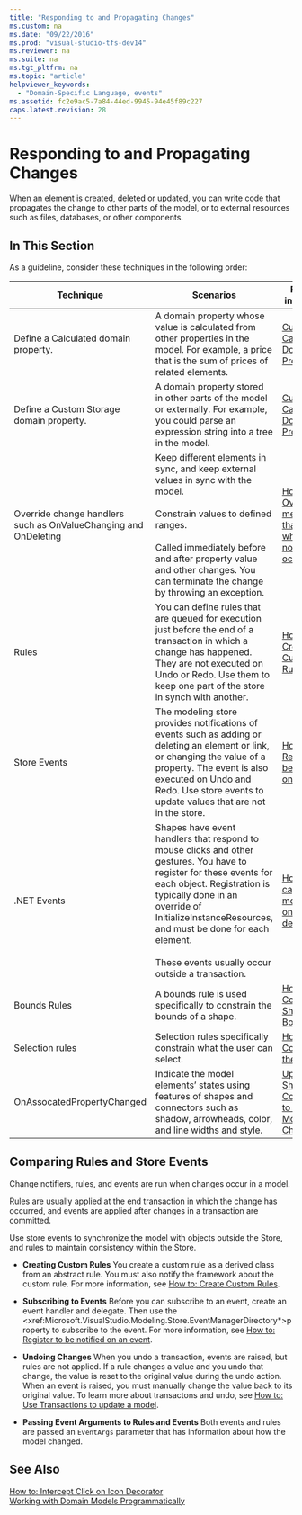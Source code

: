 ```yaml
---
title: "Responding to and Propagating Changes"
ms.custom: na
ms.date: "09/22/2016"
ms.prod: "visual-studio-tfs-dev14"
ms.reviewer: na
ms.suite: na
ms.tgt_pltfrm: na
ms.topic: "article"
helpviewer_keywords: 
  - "Domain-Specific Language, events"
ms.assetid: fc2e9ac5-7a84-44ed-9945-94e45f89c227
caps.latest.revision: 28
---
```

# Responding to and Propagating Changes
When an element is created, deleted or updated, you can write code that propagates the change to other parts of the model, or to external resources such as files, databases, or other components.  
  
## In This Section  
 As a guideline, consider these techniques in the following order:  
  
|Technique|Scenarios|For more information|  
|---------------|---------------|--------------------------|  
|Define a Calculated domain property.|A domain property whose value is calculated from other properties in the model. For example, a price that is the sum of prices of related elements.|[Custom and Calculated Domain Properties](../vs140/calculated-and-custom-storage-properties.md)|  
|Define a Custom Storage domain property.|A domain property stored in other parts of the model or externally. For example, you could parse an expression string into a tree in the model.|[Custom and Calculated Domain Properties](../vs140/calculated-and-custom-storage-properties.md)|  
|Override change handlers such as OnValueChanging and OnDeleting|Keep different elements in sync, and keep external values in sync with the model.<br /><br /> Constrain values to defined ranges.<br /><br /> Called immediately before and after property value and other changes. You can terminate the change by throwing an exception.|[How to Override methods that run when a notification occurs](../vs140/domain-property-value-change-handlers.md)|  
|Rules|You can define rules that are queued for execution just before the end of a transaction in which a change has happened. They are not executed on Undo or Redo. Use them to keep one part of the store in synch with another.|[How to: Create Custom Rules](../vs140/rules-propagate-changes-within-the-model.md)|  
|Store Events|The modeling store provides notifications of events such as adding or deleting an element or link, or changing the value of a property. The event is also executed on Undo and Redo. Use store events to update values that are not in the store.|[How to: Register to be notified on an event](../vs140/event-handlers-propagate-changes-outside-the-model.md)|  
|.NET Events|Shapes have event handlers that respond to mouse clicks and other gestures. You have to register for these events for each object. Registration is typically done in an override of InitializeInstanceResources, and must be done for each element.<br /><br /> These events usually occur outside a transaction.|[How to capture mouse clicks on an icon decorator](../vs140/how-to--intercept-a-click-on-a-shape-or-decorator.md)|  
|Bounds Rules|A bounds rule is used specifically to constrain the bounds of a shape.|[How to Constrain Shapes with BoundsRules](../vs140/boundsrules-constrain-shape-location-and-size.md)|  
|Selection rules|Selection rules specifically constrain what the user can select.|[How to Constrain the selection](../vs140/how-to--access-and-constrain-the-current-selection.md)|  
|OnAssocatedPropertyChanged|Indicate the model elements’ states using features of shapes and connectors such as shadow, arrowheads, color, and line widths and style.|[Updating Shapes and Connectors to Reflect Model Changes](../vs140/updating-shapes-and-connectors-to-reflect-the-model.md)|  
  
## **Comparing Rules and Store Events**  
 Change notifiers, rules, and events are run when changes occur in a model.  
  
 Rules are usually applied at the end transaction in which the change has occurred, and events are applied after changes in a transaction are committed.  
  
 Use store events to synchronize the model with objects outside the Store, and rules to maintain consistency within the Store.  
  
-   **Creating Custom Rules** You create a custom rule as a derived class from an abstract rule. You must also notify the framework about the custom rule. For more information, see [How to: Create Custom Rules](../vs140/rules-propagate-changes-within-the-model.md).  
  
-   **Subscribing to Events** Before you can subscribe to an event, create an event handler and delegate. Then use the \<xref:Microsoft.VisualStudio.Modeling.Store.EventManagerDirectory*>property to subscribe to the event. For more information, see [How to: Register to be notified on an event](../vs140/event-handlers-propagate-changes-outside-the-model.md).  
  
-   **Undoing Changes** When you undo a transaction, events are raised, but rules are not applied. If a rule changes a value and you undo that change, the value is reset to the original value during the undo action. When an event is raised, you must manually change the value back to its original value. To learn more about transactons and undo, see [How to: Use Transactions to update a model](../vs140/how-to--use-transactions-to-update-the-model.md).  
  
-   **Passing Event Arguments to Rules and Events** Both events and rules are passed an `EventArgs` parameter that has information about how the model changed.  
  
## See Also  
 [How to: Intercept Click on Icon Decorator](../vs140/how-to--intercept-a-click-on-a-shape-or-decorator.md)   
 [Working with Domain Models Programmatically](../vs140/writing-code-to-customise-a-domain-specific-language.md)